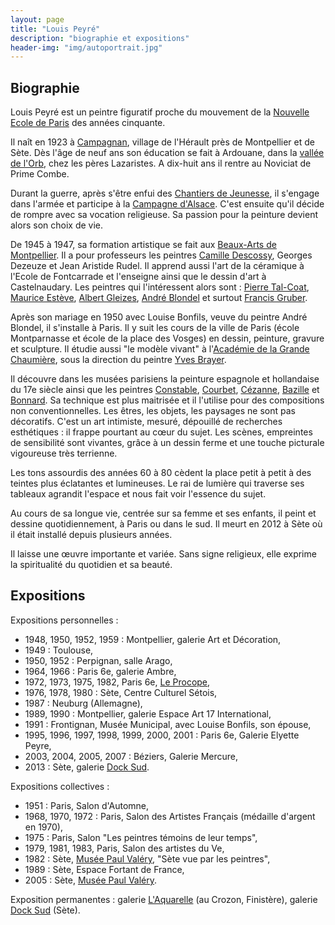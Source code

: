 ```yaml
---
layout: page
title: "Louis Peyré"
description: "biographie et expositions"
header-img: "img/autoportrait.jpg"
---
```



Biographie
-------------------

Louis Peyré est un peintre figuratif proche du mouvement de la [Nouvelle Ecole de Paris](http://www.universalis.fr/encyclopedie/ecoles-de-paris/3-la-seconde-ecole-de-paris/) des années cinquante.

Il naît en 1923 à [Campagnan](http://www.ville-campagnan.fr/), village de l'Hérault près de Montpellier et de Sète. Dès l'âge de neuf ans son éducation se fait à Ardouane, dans la [vallée de l'Orb](http://www.decouvrir-l-herault.com/orb.htm), chez les pères Lazaristes. A dix-huit ans il rentre au Noviciat de Prime Combe.

Durant la guerre, après s'être enfui des [Chantiers de Jeunesse](http://fr.wikipedia.org/wiki/Chantiers_de_la_jeunesse_fran%C3%A7aise), il s'engage dans l'armée et participe à la [Campagne d'Alsace](http://www.larousse.fr/encyclopedie/divers/campagne_d_Alsace/105011). C'est ensuite qu'il décide de rompre avec sa vocation religieuse. Sa passion pour la peinture devient alors son choix de vie.

De 1945 à 1947, sa formation artistique se fait aux [Beaux-Arts de Montpellier](http://www.esbama.fr/). Il a pour professeurs les peintres [Camille Descossy](http://www.artcontemporain-languedocroussillon.fr/parution-18.html), Georges Dezeuze et Jean Aristide Rudel. Il apprend aussi l'art de la céramique à l'Ecole de Fontcarrade et l'enseigne ainsi que le dessin d'art à Castelnaudary. Les peintres qui l'intéressent alors sont : [Pierre Tal-Coat](http://fr.wikipedia.org/wiki/Pierre_Tal_Coat), [Maurice Estève](http://fr.wikipedia.org/wiki/Maurice_Est%C3%A8ve), [Albert Gleizes](http://fr.wikipedia.org/wiki/Albert_Gleizes), [André Blondel](http://fr.wikipedia.org/wiki/Andr%C3%A9_Blondel_%28peintre%29) et surtout [Francis Gruber](http://fr.wikipedia.org/wiki/Francis_Gruber).

Après son mariage en 1950 avec Louise Bonfils, veuve du peintre André Blondel, il s'installe à Paris. Il y suit les cours de la ville de Paris (école Montparnasse et école de la place des Vosges) en dessin, peinture, gravure et sculpture. Il étudie aussi "le modèle vivant" à l'[Académie de la Grande Chaumière](http://www.grande-chaumiere.fr/fr/), sous la direction du peintre [Yves Brayer](http://fr.wikipedia.org/wiki/Yves_Brayer).

Il découvre dans les musées parisiens la peinture espagnole et hollandaise du 17e siècle ainsi que les peintres [Constable](http://fr.wikipedia.org/wiki/John_Constable), [Courbet](http://fr.wikipedia.org/wiki/Gustave_Courbet), [Cézanne](http://fr.wikipedia.org/wiki/Paul_C%C3%A9zanne), [Bazille](http://fr.wikipedia.org/wiki/Fr%C3%A9d%C3%A9ric_Bazille) et [Bonnard](http://fr.wikipedia.org/wiki/Pierre_Bonnard). Sa technique est plus maitrisée et il l'utilise pour des compositions non conventionnelles. Les êtres, les objets, les paysages ne sont pas décoratifs. C'est un art intimiste, mesuré, dépouillé de recherches esthétiques : il frappe pourtant au cœur du sujet. Les scènes, empreintes de sensibilité sont vivantes, grâce à un dessin ferme et une touche picturale vigoureuse très terrienne.

Les tons assourdis des années 60 à 80 cèdent la place petit à petit à des teintes plus éclatantes et lumineuses. Le rai de lumière qui traverse ses tableaux agrandit l'espace et nous fait voir l'essence du sujet.

Au cours de sa longue vie, centrée sur sa femme et ses enfants, il peint et dessine quotidiennement, à Paris ou dans le sud. Il meurt en 2012 à Sète où il était installé depuis plusieurs années.

Il laisse une œuvre importante et variée. Sans signe religieux, elle exprime la spiritualité du quotidien et sa beauté.


Expositions
-------------------

Expositions personnelles :

* 1948, 1950, 1952, 1959 : Montpellier, galerie Art et Décoration,
* 1949 : Toulouse,
* 1950, 1952 : Perpignan, salle Arago,
* 1964, 1966 : Paris 6e, galerie Ambre,
* 1972, 1973, 1975, 1982, Paris 6e, [Le Procope](http://www.procope.com/),
* 1976, 1978, 1980 : Sète, Centre Culturel Sétois,
* 1987 : Neuburg (Allemagne),
* 1989, 1990 : Montpellier, galerie Espace Art 17 International,
* 1991 : Frontignan, Musée Municipal, avec Louise Bonfils, son épouse,
* 1995, 1996, 1997, 1998, 1999, 2000, 2001 : Paris 6e, Galerie Elyette Peyre,
* 2003, 2004, 2005, 2007 : Béziers, Galerie Mercure,
* 2013 : Sète, galerie [Dock Sud](http://www.dock-sud.com/).

Expositions collectives :

* 1951 : Paris, Salon d'Automne,
* 1968, 1970, 1972 : Paris, Salon des Artistes Français (médaille d'argent en 1970),
* 1975 : Paris, Salon "Les peintres témoins de leur temps",
* 1979, 1981, 1983, Paris, Salon des artistes du Ve,
* 1982 : Sète, [Musée Paul Valéry](http://museepaulvalery-sete.fr/), "Sète vue par les peintres",
* 1989 : Sète, Espace Fortant de France,
* 2005 : Sète, [Musée Paul Valéry](http://museepaulvalery-sete.fr/).

Exposition permanentes : galerie [L'Aquarelle](http://www.galerie-laquarelle.fr/) (au Crozon, Finistère), galerie [Dock Sud](http://www.dock-sud.com/) (Sète).

